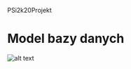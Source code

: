 PSi2k20Projekt
# Model bazy danych
![alt text](https://github.com/MichalM99/PSi2k20Projekt/db_schema.png?raw=true)
